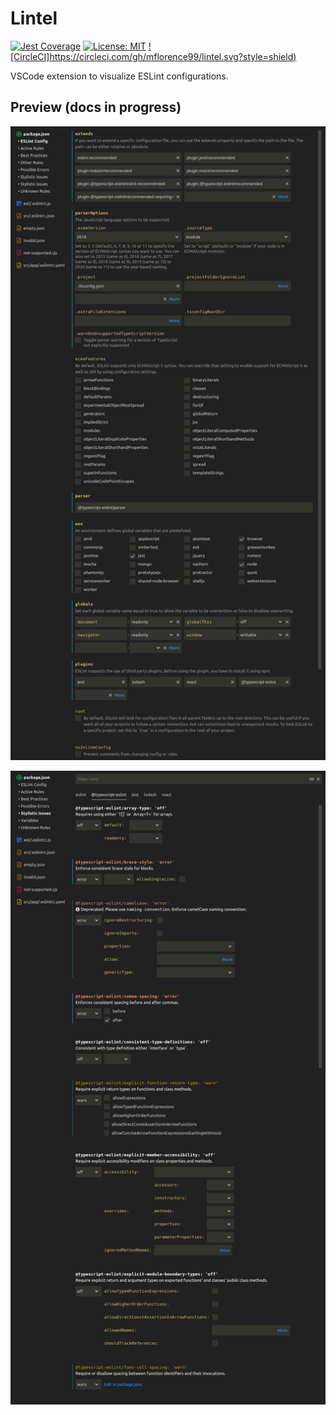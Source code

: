 # Lintel

[![Jest Coverage](https://img.shields.io/badge/coverage-98.52%25-green)]()
[![License: MIT](https://img.shields.io/badge/License-MIT-yellow.svg)](https://opensource.org/licenses/MIT)
[![CircleCI]https://circleci.com/gh/mflorence99/lintel.svg?style=shield)](https://circleci.com/gh/mflorence99/lintel)


VSCode extension to visualize ESLint configurations.

## Preview (docs in progress)

![Configuration](docs/config.png)

![Rules](docs/rules.png)
